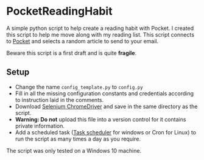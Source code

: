 # PocketReadingHabit
A simple python script to help create a reading habit with Pocket. I created this script to help me move along with my reading list.
This script connects to [Pocket](getpocket.com) and selects a random article to send to your email.

Beware this script is a first draft and is quite **fragile**.

## Setup

* Change the name `config_template.py` to `config.py`
* Fill in all the missing configuration constants and credentials according to instruction laid in the comments.
* Download [Selenium ChromeDriver](https://sites.google.com/a/chromium.org/chromedriver/downloads) and save in the same directory as the script.
* **Warning: Do not** upload this file into a version control for it contains private information.
* Add a scheduled task ([Task scheduler](https://blogs.esri.com/esri/arcgis/2013/07/30/scheduling-a-scrip/) for windows or Cron for Linux) to run the script as many times a day as you require.

The script was only tested on a Windows 10 machine.

